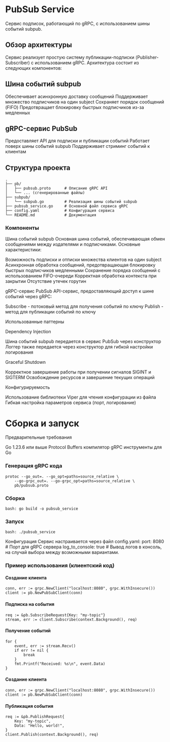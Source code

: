 # PubSub Service
Сервис подписок, работающий по gRPC, с использованием шины событий subpub.
## Обзор архитектуры
Сервис реализует простую систему публикации-подписки (Publisher-Subscriber) с использованием gRPC. Архитектура состоит из следующих компонентов:

## Шина событий subpub

Обеспечивает асинхронную доставку сообщений
Поддерживает множество подписчиков на один subject
Сохраняет порядок сообщений (FIFO)
Предотвращает блокировку быстрых подписчиков из-за медленных


## gRPC-сервис PubSub

Предоставляет API для подписки и публикации событий
Работает поверх шины событий subpub
Поддерживает стриминг событий к клиентам



## Структура проекта
```
.
├── pb/
│   ├── pubsub.proto      # Описание gRPC API
│   └── ... (сгенерированные файлы)
├── subpub/
│   └── subpub.go         # Реализация шины событий subpub
├── pubsub_service.go     # Основной файл сервиса gRPC
├── config.yaml           # Конфигурация сервиса
└── README.md             # Документация
```
### Компоненты
Шина событий subpub
Основная шина событий, обеспечивающая обмен сообщениями между издателями и подписчиками. Основные характеристики:

Возможность подписки и отписки множества клиентов на один subject
Асинхронная обработка сообщений, предотвращающая блокировку быстрых подписчиков медленными
Сохранение порядка сообщений с использованием FIFO-очереди
Корректная обработка контекста при закрытии
Отсутствие утечек горутин

gRPC-сервис PubSub
API-сервис, предоставляющий доступ к шине событий через gRPC:

Subscribe - потоковый метод для получения событий по ключу
Publish - метод для публикации событий по ключу

Использованные паттерны

Dependency Injection

Шина событий subpub передается в сервис PubSub через конструктор
Логгер также передается через конструктор для гибкой настройки логирования


Graceful Shutdown

Корректное завершение работы при получении сигналов SIGINT и SIGTERM
Освобождение ресурсов и завершение текущих операций


Конфигурируемость

Использование библиотеки Viper для чтения конфигурации из файла
Гибкая настройка параметров сервиса (порт, логирование)



# Сборка и запуск
Предварительные требования

Go 1.23.6 или выше
Protocol Buffers компилятор
gRPC инструменты для Go

### Генерация gRPC кода
```
protoc --go_out=. --go_opt=paths=source_relative \
    --go-grpc_out=. --go-grpc_opt=paths=source_relative \
    pb/pubsub.proto
```
### Сборка
```
bash: go build -o pubsub_service
```
### Запуск
```
bash: ./pubsub_service
```
Конфигурация
Сервис настраивается через файл config.yaml:
port: 8080                  # Порт для gRPC сервера
log_to_console: true        # Вывод логов в консоль, на случай выбора между возможными вариантами.

### Пример использования (клиентский код)
#### Создание клиента
```
conn, err := grpc.NewClient("localhost:8080", grpc.WithInsecure())
client := pb.NewPubSubClient(conn)
```
#### Подписка на события
```
req := &pb.SubscribeRequest{Key: "my-topic"}
stream, err := client.Subscribe(context.Background(), req)
```
#### Получение событий
``` 
for {
    event, err := stream.Recv()
    if err != nil {
        break
    }
    fmt.Printf("Received: %s\n", event.Data)
}
```
#### Создание клиента
```
conn, err := grpc.NewClient("localhost:8080", grpc.WithInsecure())
client := pb.NewPubSubClient(conn)
```
#### Публикация события
```
req := &pb.PublishRequest{
    Key: "my-topic",
    Data: "Hello, world!",
}
client.Publish(context.Background(), req)
```